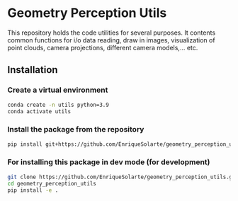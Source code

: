 # Geometry Perception Utils

This repository holds the code utilities for several purposes. It contents common functions for i/o data reading, draw in images, visualization of point clouds, camera projections, different camera models,... etc. 

## Installation

### Create a virtual environment
```sh 
conda create -n utils python=3.9
conda activate utils
```

### Install the package from the repository
```sh
pip install git+https://github.com/EnriqueSolarte/geometry_perception_utils.git
```

### For installing this package in dev mode (for development)
```sh 
git clone https://github.com/EnriqueSolarte/geometry_perception_utils.git
cd geometry_perception_utils
pip install -e .
```

